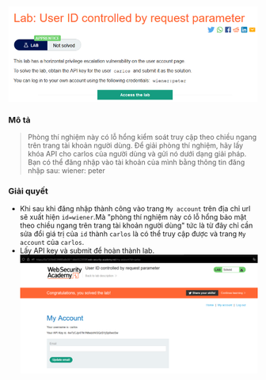 ![](img/14.png)
### Mô tả
> Phòng thí nghiệm này có lỗ hổng kiểm soát truy cập theo chiều ngang trên trang tài khoản người dùng.
Để giải phòng thí nghiệm, hãy lấy khóa API cho carlos của người dùng và gửi nó dưới dạng giải pháp.
Bạn có thể đăng nhập vào tài khoản của mình bằng thông tin đăng nhập sau: wiener: peter
### Giải quyết
- Khi sau khi đăng nhập thành công vào trang `My account` trên địa chỉ url sẽ xuất hiện `id=wiener`.Mà "phòng thí nghiệm này có lỗ hổng bảo mật theo chiều ngang trên trang tài khoản người dùng" tức là từ đây chỉ cần sửa đổi giá trị của `id` thành `carlos` là có thể truy cập được và trang `My account` của `carlos`.
- Lấy API key và submit để hoàn thành lab.
![](img/15.png)

